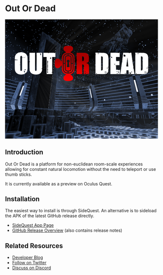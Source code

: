 # Out Or Dead
![Cover](/images/Cover.png)

## Introduction

Out Or Dead is a platform for non-euclidean room-scale experiences allowing for constant natural locomotion without the need to teleport or use thumb sticks.

It is currently available as a preview on Oculus Quest.

## Installation

The easiest way to install is through SideQuest. An alternative is to sideload the APK of the latest GitHub release directly.

 * [SideQuest App Page](https://sdq.st/a-449)
 * [GitHub Release Overview](https://github.com/WetzoldStudios/OutOrDead/releases) (also contains release notes)

## Related Resources

 * [Developer Blog](https://blog.wetzold.com/)
 * [Follow on Twitter](https://twitter.com/WetzoldStudios)
 * [Discuss on Discord](https://discord.gg/67fNz4F)
